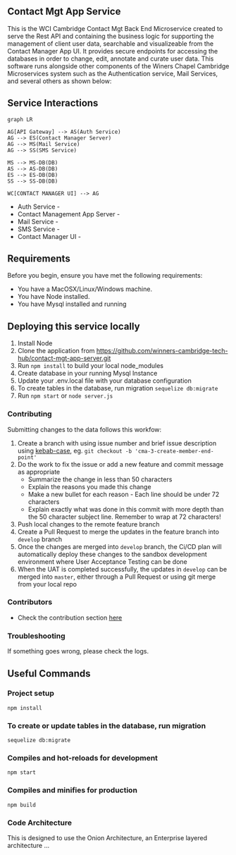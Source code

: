 ## Contact Mgt App Service
This is the WCI Cambridge Contact Mgt Back End Microservice created to serve the Rest API and 
containing the business logic for supporting the management of client user data, searchable 
and visualizeable from the Contact Manager App UI. It provides secure endpoints 
for accessing the databases in order to change, edit, annotate and curate user data. 
This software runs alongside other components of the Winers Chapel Cambridge Microservices 
system such as the Authentication service, Mail Services, and several others as shown below:

## Service Interactions

```mermaid
graph LR

AG[API Gateway] --> AS(Auth Service)
AG --> ES(Contact Manager Server)
AG --> MS(Mail Service)
AG --> SS(SMS Service)

MS --> MS-DB(DB)
AS --> AS-DB(DB)
ES --> ES-DB(DB)
SS --> SS-DB(DB)

WC[CONTACT MANAGER UI] --> AG
```
- Auth Service - 
- Contact Management App Server - 
- Mail Service - 
- SMS Service - 
- Contact Manager UI -

## Requirements

Before you begin, ensure you have met the following requirements:

- You have a MacOSX/Linux/Windows machine.
- You have Node installed.
- You have Mysql installed and running

## Deploying this service locally
1. Install Node
1. Clone the application from https://github.com/winners-cambridge-tech-hub/contact-mgt-app-server.git
1. Run `npm install` to build your local node_modules
1. Create database in your running Mysql Instance
1. Update your .env.local file with your database configuration
1. To create tables in the database, run migration `sequelize db:migrate`
1. Run `npm start`  or `node server.js`

### Contributing

Submitting changes to the data follows this workfow:

1. Create a branch with using issue number and brief issue description using [kebab-case](https://medium.com/better-programming/string-case-styles-camel-pascal-snake-and-kebab-case-981407998841), eg. `git checkout -b 'cma-3-create-member-end-point'`
1. Do the work to fix the issue or add a new feature and commit message as appropriate
    - Summarize the change in less than 50 characters
    - Explain the reasons you made this change
    - Make a new bullet for each reason - Each line should be under 72 characters
    - Explain exactly what was done in this commit with more depth than the 50 character subject line. Remember to wrap at 72 characters!
1. Push local changes to the remote feature branch
1. Create a Pull Request to merge the updates in the feature branch into `develop` branch
1. Once the changes are merged into `develop` branch, the Ci/CD plan will automatically deploy these changes to the sandbox development environment where User Acceptance Testing can be done
1. When the UAT is completed successfully, the updates in `develop` can be merged into `master`, either through a Pull Request or using git merge from your local repo


### Contributors

- Check the contribution section [here](https://github.com/winners-cambridge-tech-hub/contact-mgt-app-ui/graphs/contributors)

### Troubleshooting

If something goes wrong, please check the logs.

## Useful Commands

### Project setup
```
npm install
```

### To create or update tables in the database, run migration 
```
sequelize db:migrate
```

### Compiles and hot-reloads for development
```
npm start
```

### Compiles and minifies for production
```
npm build
```

### Code Architecture

This is designed to use the Onion Architecture, an Enterprise layered architecture ... 


